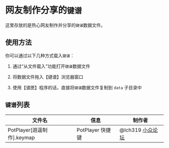 # 网友制作分享的`键谱`

这里存放的是热心网友制作并分享的`键谱`数据文件。

## 使用方法

你可以通过以下几种方式载入`键谱`：

1. 通过“从文件载入”功能打开`键谱`数据文件

2. 将数据文件拖入【键谱】浏览器窗口

3. 使用【谱匣】程序的话，直接将`键谱`数据文件复制到 `data` 子目录中

## `键谱`列表

文件名 | 信息 | 制作者
-- | -- | --
PotPlayer[逍遥制作].keymap | PotPlayer 快捷键 | @lch319 [小众论坛](https://meta.appinn.net)
